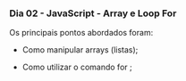 ### Dia 02 - JavaScript - Array e Loop For

Os principais pontos abordados foram:

* Como manipular arrays (listas);

* Como utilizar o comando for ;